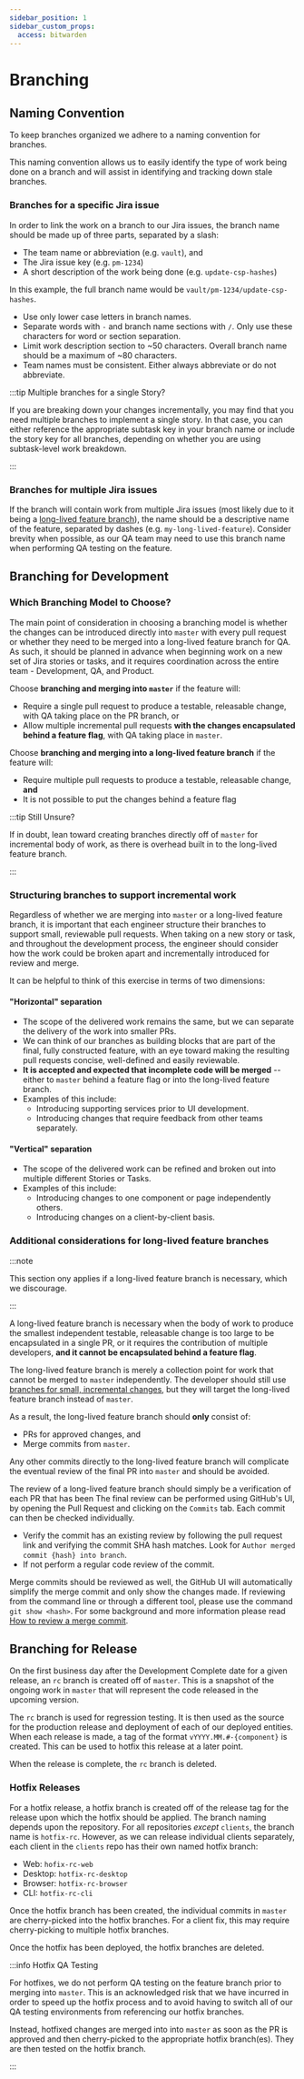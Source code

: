 ```yaml
---
sidebar_position: 1
sidebar_custom_props:
  access: bitwarden
---
```


# Branching

## Naming Convention

To keep branches organized we adhere to a naming convention for branches.

This naming convention allows us to easily identify the type of work being done on a branch and will
assist in identifying and tracking down stale branches.

### Branches for a specific Jira issue

In order to link the work on a branch to our Jira issues, the branch name should be made up of three
parts, separated by a slash:

- The team name or abbreviation (e.g. `vault`), and
- The Jira issue key (e.g. `pm-1234`)
- A short description of the work being done (e.g. `update-csp-hashes`)

In this example, the full branch name would be `vault/pm-1234/update-csp-hashes`.

- Use only lower case letters in branch names.
- Separate words with `-` and branch name sections with `/`. Only use these characters for word or
  section separation.
- Limit work description section to ~50 characters. Overall branch name should be a maximum of ~80
  characters.
- Team names must be consistent. Either always abbreviate or do not abbreviate.

:::tip Multiple branches for a single Story?

If you are breaking down your changes incrementally, you may find that you need multiple branches to
implement a single story. In that case, you can either reference the appropriate subtask key in your
branch name or include the story key for all branches, depending on whether you are using
subtask-level work breakdown.

:::

### Branches for multiple Jira issues

If the branch will contain work from multiple Jira issues (most likely due to it being a
[long-lived feature branch](#long-lived-feature-branch)), the name should be a descriptive name of
the feature, separated by dashes (e.g. `my-long-lived-feature`). Consider brevity when possible, as
our QA team may need to use this branch name when performing QA testing on the feature.

## Branching for Development

### Which Branching Model to Choose?

The main point of consideration in choosing a branching model is whether the changes can be
introduced directly into `master` with every pull request or whether they need to be merged into a
long-lived feature branch for QA. As such, it should be planned in advance when beginning work on a
new set of Jira stories or tasks, and it requires coordination across the entire team - Development,
QA, and Product.

Choose **branching and merging into `master`** if the feature will:

- Require a single pull request to produce a testable, releasable change, with QA taking place on
  the PR branch, or
- Allow multiple incremental pull requests **with the changes encapsulated behind a feature flag**,
  with QA taking place in `master`.

Choose **branching and merging into a long-lived feature branch** if the feature will:

- Require multiple pull requests to produce a testable, releasable change, **and**
- It is not possible to put the changes behind a feature flag

:::tip Still Unsure?

If in doubt, lean toward creating branches directly off of `master` for incremental body of work, as
there is overhead built in to the long-lived feature branch.

:::

### Structuring branches to support incremental work

Regardless of whether we are merging into `master` or a long-lived feature branch, it is important
that each engineer structure their branches to support small, reviewable pull requests. When taking
on a new story or task, and throughout the development process, the engineer should consider how the
work could be broken apart and incrementally introduced for review and merge.

It can be helpful to think of this exercise in terms of two dimensions:

#### "Horizontal" separation

- The scope of the delivered work remains the same, but we can separate the delivery of the work
  into smaller PRs.
- We can think of our branches as building blocks that are part of the final, fully constructed
  feature, with an eye toward making the resulting pull requests concise, well-defined and easily
  reviewable.
- **It is accepted and expected that incomplete code will be merged** -- either to `master` behind a
  feature flag or into the long-lived feature branch.
- Examples of this include:
  - Introducing supporting services prior to UI development.
  - Introducing changes that require feedback from other teams separately.

#### "Vertical" separation

- The scope of the delivered work can be refined and broken out into multiple different Stories or
  Tasks.
- Examples of this include:
  - Introducing changes to one component or page independently others.
  - Introducing changes on a client-by-client basis.

### Additional considerations for long-lived feature branches

:::note

This section ony applies if a long-lived feature branch is necessary, which we discourage.

:::

A long-lived feature branch is necessary when the body of work to produce the smallest independent
testable, releasable change is too large to be encapsulated in a single PR, or it requires the
contribution of multiple developers, **and it cannot be encapsulated behind a feature flag**.

The long-lived feature branch is merely a collection point for work that cannot be merged to
`master` independently. The developer should still use
[branches for small, incremental changes](#structuring-branches-to-support-incremental-work), but
they will target the long-lived feature branch instead of `master`.

As a result, the long-lived feature branch should **only** consist of:

- PRs for approved changes, and
- Merge commits from `master`.

Any other commits directly to the long-lived feature branch will complicate the eventual review of
the final PR into `master` and should be avoided.

The review of a long-lived feature branch should simply be a verification of each PR that has been
The final review can be performed using GitHub's UI, by opening the Pull Request and clicking on the
`Commits` tab. Each commit can then be checked individually.

- Verify the commit has an existing review by following the pull request link and verifying the
  commit SHA hash matches. Look for `Author merged commit {hash} into branch`.
- If not perform a regular code review of the commit.

Merge commits should be reviewed as well, the GitHub UI will automatically simplify the merge commit
and only show the changes made. If reviewing from the command line or through a different tool,
please use the command `git show <hash>`. For some background and more information please read
[How to review a merge commit](https://haacked.com/archive/2014/02/21/reviewing-merge-commits/).

## Branching for Release

On the first business day after the Development Complete date for a given release, an `rc` branch is
created off of `master`. This is a snapshot of the ongoing work in `master` that will represent the
code released in the upcoming version.

The `rc` branch is used for regression testing. It is then used as the source for the production
release and deployment of each of our deployed entities. When each release is made, a tag of the
format `vYYYY.MM.#-{component}` is created. This can be used to hotfix this release at a later
point.

When the release is complete, the `rc` branch is deleted.

### Hotfix Releases

For a hotfix release, a hotfix branch is created off of the release tag for the release upon which
the hotfix should be applied. The branch naming depends upon the repository. For all repositories
_except_ `clients`, the branch name is `hotfix-rc`. However, as we can release individual clients
separately, each client in the `clients` repo has their own named hotfix branch:

- Web: `hofix-rc-web`
- Desktop: `hotfix-rc-desktop`
- Browser: `hotfix-rc-browser`
- CLI: `hotfix-rc-cli`

Once the hotfix branch has been created, the individual commits in `master` are cherry-picked into
the hotfix branches. For a client fix, this may require cherry-picking to multiple hotfix branches.

Once the hotfix has been deployed, the hotfix branches are deleted.

:::info Hotfix QA Testing

For hotfixes, we do not perform QA testing on the feature branch prior to merging into `master`.
This is an acknowledged risk that we have incurred in order to speed up the hotfix process and to
avoid having to switch all of our QA testing environments from referencing our hotfix branches.

Instead, hotfixed changes are merged into into `master` as soon as the PR is approved and then
cherry-picked to the appropriate hotfix branch(es). They are then tested on the hotfix branch.

:::
